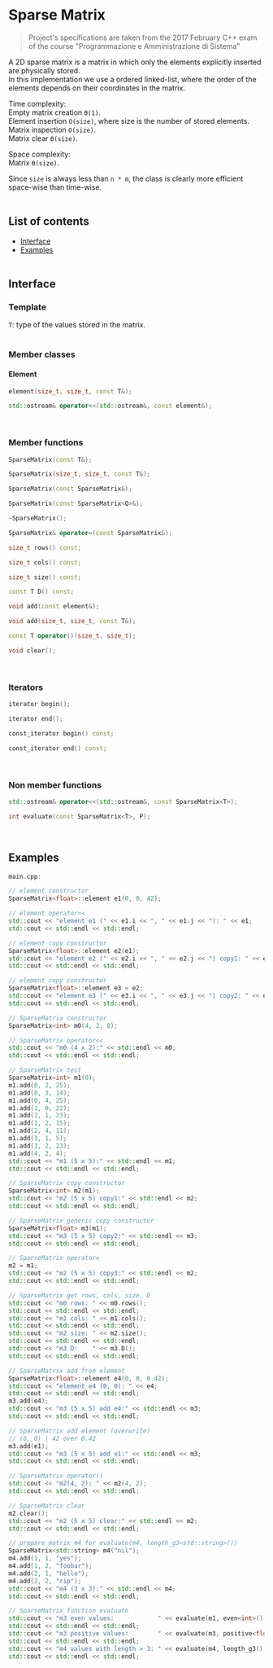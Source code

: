 # Sparse Matrix

> Project's specifications are taken from the 2017 February C++ exam of the course "Programmazione e Amministrazione di Sistema"

A 2D sparse matrix is a matrix in which only the elements explicitly inserted  are physically stored.  
In this implementation we use a ordered linked-list, where the order of the elements depends on their coordinates in the matrix.  

Time complexity:  
Empty matrix creation `ϴ(1)`.  
Element insertion `O(size)`, where size is the number of stored elements.  
Matrix inspection `O(size)`.  
Matrix clear `ϴ(size)`.  

Space complexity:  
Matrix `ϴ(size)`.  

Since `size` is always less than `n * m`, the class is clearly more efficient space-wise than time-wise.  
&nbsp;

## List of contents
 
- [Interface](#interface)  
- [Examples](#examples)  
&nbsp;

## Interface

### Template

`T`: type of the values stored in the matrix.  
&nbsp;

### Member classes

#### Element

```cpp
element(size_t, size_t, const T&);

std::ostream& operator<<(std::ostream&, const element&);
```
&nbsp;

### Member functions

```cpp
SparseMatrix(const T&);

SparseMatrix(size_t, size_t, const T&);

SparseMatrix(const SparseMatrix&);

SparseMatrix(const SparseMatrix<Q>&);

~SparseMatrix();

SparseMatrix& operator=(const SparseMatrix&);

size_t rows() const;

size_t cols() const;

size_t size() const;

const T D() const;

void add(const element&);

void add(size_t, size_t, const T&);

const T operator()(size_t, size_t);

void clear();
```
&nbsp;

### Iterators

```cpp
iterator begin();

iterator end();

const_iterator begin() const;

const_iterator end() const;
```
&nbsp;

### Non member functions

```cpp
std::ostream& operator<<(std::ostream&, const SparseMatrix<T>);

int evaluate(const SparseMatrix<T>, P);
```
&nbsp;

## Examples

```cpp
main.cpp:

// element constructor
SparseMatrix<float>::element e1(0, 0, 42);

// element operator<<
std::cout << "element e1 (" << e1.i << ", " << e1.j << "): " << e1;
std::cout << std::endl << std::endl;

// element copy constructor
SparseMatrix<float>::element e2(e1);
std::cout << "element e2 (" << e2.i << ", " << e2.j << ") copy1: " << e2;
std::cout << std::endl << std::endl;

// element copy constructor
SparseMatrix<float>::element e3 = e2;
std::cout << "element e3 (" << e3.i << ", " << e3.j << ") copy2: " << e3;
std::cout << std::endl << std::endl;

// SparseMatrix constructor
SparseMatrix<int> m0(4, 2, 0);

// SparseMatrix operator<<
std::cout << "m0 (4 x 2):" << std::endl << m0;
std::cout << std::endl << std::endl;

// SparseMatrix test
SparseMatrix<int> m1(0);
m1.add(0, 2, 25);
m1.add(0, 3, 14);
m1.add(0, 4, 25);
m1.add(1, 0, 22);
m1.add(1, 1, 23);
m1.add(1, 2, 15);
m1.add(2, 4, 11);
m1.add(3, 1, 5);
m1.add(3, 2, 23);
m1.add(4, 2, 4);
std::cout << "m1 (5 x 5):" << std::endl << m1;
std::cout << std::endl << std::endl;

// SparseMatrix copy constructor
SparseMatrix<int> m2(m1);
std::cout << "m2 (5 x 5) copy1:" << std::endl << m2;
std::cout << std::endl << std::endl;

// SparseMatrix generic copy constructor
SparseMatrix<float> m3(m1);
std::cout << "m3 (5 x 5) copy2:" << std::endl << m3;
std::cout << std::endl << std::endl;

// SparseMatrix operator=
m2 = m1;
std::cout << "m2 (5 x 5) copy3:" << std::endl << m2;
std::cout << std::endl << std::endl;

// SparseMatrix get rows, cols, size, D
std::cout << "m0 rows: " << m0.rows();
std::cout << std::endl << std::endl;
std::cout << "m1 cols: " << m1.cols();
std::cout << std::endl << std::endl;
std::cout << "m2 size: " << m2.size();
std::cout << std::endl << std::endl;
std::cout << "m3 D:    " << m3.D();
std::cout << std::endl << std::endl;

// SparseMatrix add from element
SparseMatrix<float>::element e4(0, 0, 0.42);
std::cout << "element e4 (0, 0): " << e4;
std::cout << std::endl << std::endl;
m3.add(e4);
std::cout << "m3 (5 x 5) add e4:" << std::endl << m3;
std::cout << std::endl << std::endl;

// SparseMatrix add element (overwrite)
// (0, 0) | 42 over 0.42
m3.add(e1);
std::cout << "m3 (5 x 5) add e1:" << std::endl << m3;
std::cout << std::endl << std::endl;

// SparseMatrix operator()
std::cout << "m2(4, 2): " << m2(4, 2);
std::cout << std::endl << std::endl;

// SparseMatrix clear
m2.clear();
std::cout << "m2 (5 x 5) clear:" << std::endl << m2;
std::cout << std::endl << std::endl;

// prepare matrix m4 for evaluate(m4, length_g3<std::string>())
SparseMatrix<std::string> m4("nil");
m4.add(1, 1, "yes");
m4.add(1, 2, "foobar");
m4.add(2, 1, "hello");
m4.add(2, 2, "rip");
std::cout << "m4 (3 x 3):" << std::endl << m4;
std::cout << std::endl << std::endl;

// SparseMatrix function evaluate
std::cout << "m3 even values:            " << evaluate(m1, even<int>());
std::cout << std::endl << std::endl;
std::cout << "m3 positive values:        " << evaluate(m3, positive<float>());
std::cout << std::endl << std::endl;
std::cout << "m4 values with length > 3: " << evaluate(m4, length_g3());
std::cout << std::endl << std::endl;
```
